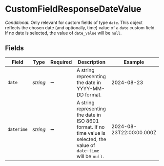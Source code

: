 # CustomFieldResponseDateValue

*Conditional*. Only relevant for custom fields of type `date`. This object reflects the chosen date (and optionally, time) value of a `date` custom field. If no date is selected, the value of `date_value` will be `null`.


## Fields

| Field                                                                                                                     | Type                                                                                                                      | Required                                                                                                                  | Description                                                                                                               | Example                                                                                                                   |
| ------------------------------------------------------------------------------------------------------------------------- | ------------------------------------------------------------------------------------------------------------------------- | ------------------------------------------------------------------------------------------------------------------------- | ------------------------------------------------------------------------------------------------------------------------- | ------------------------------------------------------------------------------------------------------------------------- |
| `date`                                                                                                                    | *string*                                                                                                                  | :heavy_minus_sign:                                                                                                        | A string representing the date in YYYY-MM-DD format.                                                                      | 2024-08-23                                                                                                                |
| `dateTime`                                                                                                                | *string*                                                                                                                  | :heavy_minus_sign:                                                                                                        | A string representing the date in ISO 8601 format. If no time value is selected, the value of `date-time` will be `null`. | 2024-08-23T22:00:00.000Z                                                                                                  |